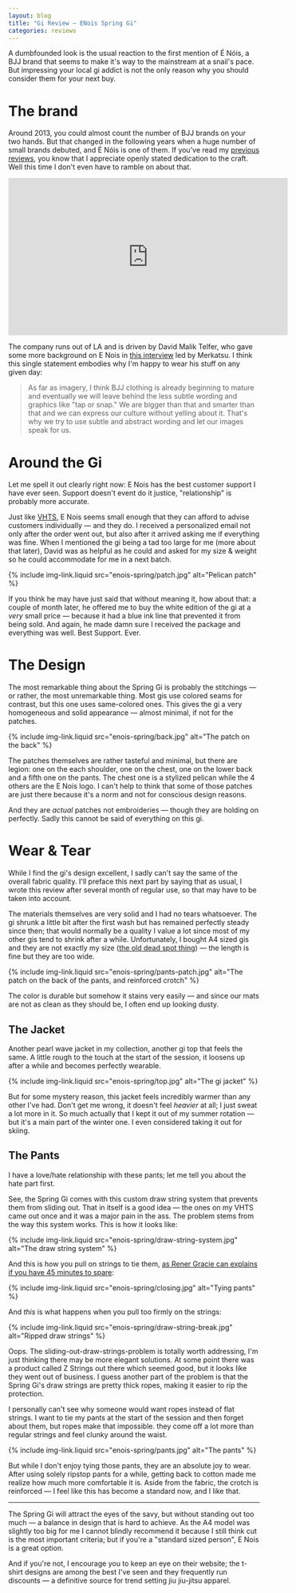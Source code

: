 ```yaml
---
layout: blog
title: "Gi Review — ENois Spring Gi"
categories: reviews
---
```

A dumbfounded look is the usual reaction to the first mention of É Nóis, a BJJ brand that seems to make it's way to the mainstream at a snail's pace. But impressing your local gi addict is not the only reason why you should consider them for your next buy.

# The brand

Around 2013, you could almost count the number of BJJ brands on your two hands. But that changed in the following years when a huge number of small brands debuted, and É Nóis is one of them. If you've read my [previous reviews](http://reviews), you know that I appreciate openly stated dedication to the craft. Well this time I don't even have to ramble on about that.

<iframe width="560" height="315" src="https://www.youtube.com/embed/Mg8r-6dRfFk" frameborder="0" allowfullscreen></iframe>

The company runs out of LA and is driven by David Malik Telfer, who gave some more background on E Nois in [this interview](http://meerkat69.blogspot.co.uk/2014/10/new-brand-enois-clothing-e-nois-clothing.html#more) led by Merkatsu. I think this single statement embodies why I'm happy to wear his stuff on any given day:

> As far as imagery, I think BJJ clothing is already beginning to mature and eventually we will leave behind the less subtle wording and graphics like "tap or snap."  We are bigger than that and smarter than that and we can express our culture without yelling about it.  That's why we try to use subtle and abstract wording and let our images speak for us. 

# Around the Gi

Let me spell it out clearly right now: E Nois has the best customer support I have ever seen. Support doesn't event do it justice, "relationship" is probably more accurate.

Just like [VHTS](http://vhts-review), E Nois seems small enough that they can afford to advise customers individually — and they do. I received a personalized email not only after the order went out, but also after it arrived asking me if everything was fine. When I mentioned the gi being a tad too large for me (more about that later), David was as helpful as he could and asked for my size & weight so he could accommodate for me in a next batch.

{% include img-link.liquid src="enois-spring/patch.jpg" alt="Pelican patch" %}

If you think he may have just said that without meaning it, how about that: a couple of month later, he offered me to buy the white edition of the gi at a _very_ small price — because it had a blue ink line that prevented it from being sold. And again, he made damn sure I received the package and everything was well. Best Support. Ever.

# The Design

The most remarkable thing about the Spring Gi is probably the stitchings — or rather, the most unremarkable thing. Most gis use colored seams for contrast, but this one uses same-colored ones. This gives the gi a very homogeneous and solid appearance — almost minimal, if not for the patches.

{% include img-link.liquid src="enois-spring/back.jpg" alt="The patch on the back" %}

The patches themselves are rather tasteful and minimal, but there are legion: one on the each shoulder, one on the chest, one on the lower back and a fifth one on the pants. The chest one is a stylized pelican while the 4 others are the E Nois logo. I can't help to think that some of those patches are just there because it's a norm and not for conscious design reasons. 

And they are _actual_ patches not embroideries — though they are holding on perfectly. Sadly this cannot be said of everything on this gi.

# Wear & Tear

While I find the gi's design excellent, I sadly can't say the same of the overall fabric quality. I'll preface this next part by saying that as usual, I wrote this review after several month of regular use, so that may have to be taken into account.

The materials themselves are very solid and I had no tears whatsoever. The gi shrunk a little bit after the first wash but has remained perfectly steady since then; that would normally be a quality I value a lot since most of my other gis tend to shrink after a while. Unfortunately, I bought A4 sized gis and they are not exactly my size ([the old dead spot thing](http://disclaimer)) — the length is fine but they are too wide.

{% include img-link.liquid src="enois-spring/pants-patch.jpg" alt="The patch on the back of the pants, and reinforced crotch" %}

The color is durable but somehow it stains very easily — and since our mats are not as clean as they should be, I often end up looking dusty.

## The Jacket

Another pearl wave jacket in my collection, another gi top that feels the same. A little rough to the touch at the start of the session, it loosens up after a while and becomes perfectly wearable.

{% include img-link.liquid src="enois-spring/top.jpg" alt="The gi jacket" %}

But for some mystery reason, this jacket feels incredibly warmer than any other I've had. Don't get me wrong, it doesn't feel _heavier_ at all; I just sweat a lot more in it. So much actually that I kept it out of my summer rotation — but it's a main part of the winter one. I even considered taking it out for skiing.

## The Pants

I have a love/hate relationship with these pants; let me tell you about the hate part first.

See, the Spring Gi comes with this custom draw string system that prevents them from sliding out. That in itself is a good idea — the ones on my VHTS came out once and it was a major pain in the ass. The problem stems from the way this system works. This is how it looks like:

{% include img-link.liquid src="enois-spring/draw-string-system.jpg" alt="The draw string system" %}

And this is how you pull on strings to tie them, [as Rener Gracie can explains if you have 45 minutes to spare](rener):

{% include img-link.liquid src="enois-spring/closing.jpg" alt="Tying pants" %}

And _this_ is what happens when you pull too firmly on the strings:

{% include img-link.liquid src="enois-spring/draw-string-break.jpg" alt="Ripped draw strings" %}

Oops. The sliding-out-draw-strings-problem is totally worth addressing, I'm just thinking there may be more elegant solutions. At some point there was a product called Z Strings out there which seemed good, but it looks like they went out of business. I guess another part of the problem is that the Spring Gi's draw strings are pretty thick ropes, making it easier to rip the protection.

I personally can't see why someone would want ropes instead of flat strings. I want to tie my pants at the start of the session and then forget about them, but ropes make that impossible. they come off a lot more than regular strings and feel clunky around the waist.

{% include img-link.liquid src="enois-spring/pants.jpg" alt="The pants" %}

But while I don't enjoy tying those pants, they are an absolute joy to wear. After using solely ripstop pants for a while, getting back to cotton made me realize how much more comfortable it is. Aside from the fabric, the crotch is reinforced  — I feel like this has become a standard now, and I like that.

***

The Spring Gi will attract the eyes of the savy, but without standing out too much — a balance in design that is hard to achieve. As the A4 model was slightly too big for me I cannot blindly recommend it because I still think cut is the most important criteria; but if you're a "standard sized person", E Nois is a great option.

And if you're not, I encourage you to keep an eye on their website; the t-shirt designs are among the best I've seen and they frequently run discounts — a definitive source for trend setting jiu jiu-jitsu apparel.